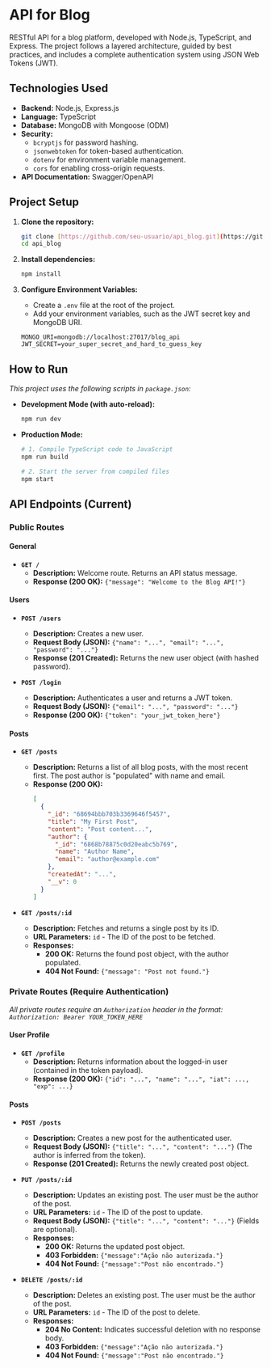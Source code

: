 # API for Blog

RESTful API for a blog platform, developed with Node.js, TypeScript, and Express. The project follows a layered architecture, guided by best practices, and includes a complete authentication system using JSON Web Tokens (JWT).

## Technologies Used

-   **Backend:** Node.js, Express.js
-   **Language:** TypeScript
-   **Database:** MongoDB with Mongoose (ODM)
-   **Security:**
    -   `bcryptjs` for password hashing.
    -   `jsonwebtoken` for token-based authentication.
    -   `dotenv` for environment variable management.
    -   `cors` for enabling cross-origin requests.
-   **API Documentation:** Swagger/OpenAPI

## Project Setup

1.  **Clone the repository:**
    ```bash
    git clone [https://github.com/seu-usuario/api_blog.git](https://github.com/seu-usuario/api_blog.git)
    cd api_blog
    ```

2.  **Install dependencies:**
    ```bash
    npm install
    ```

3.  **Configure Environment Variables:**
    -   Create a `.env` file at the root of the project.
    -   Add your environment variables, such as the JWT secret key and MongoDB URI.
    ```env
    MONGO_URI=mongodb://localhost:27017/blog_api
    JWT_SECRET=your_super_secret_and_hard_to_guess_key
    ```

## How to Run

*This project uses the following scripts in `package.json`:*

-   **Development Mode (with auto-reload):**
    ```bash
    npm run dev
    ```

-   **Production Mode:**
    ```bash
    # 1. Compile TypeScript code to JavaScript
    npm run build

    # 2. Start the server from compiled files
    npm start
    ```

## API Endpoints (Current)

### Public Routes

#### General
-   **`GET /`**
    -   **Description:** Welcome route. Returns an API status message.
    -   **Response (200 OK):** `{"message": "Welcome to the Blog API!"}`

#### Users
-   **`POST /users`**
    -   **Description:** Creates a new user.
    -   **Request Body (JSON):** `{"name": "...", "email": "...", "password": "..."}`
    -   **Response (201 Created):** Returns the new user object (with hashed password).

-   **`POST /login`**
    -   **Description:** Authenticates a user and returns a JWT token.
    -   **Request Body (JSON):** `{"email": "...", "password": "..."}`
    -   **Response (200 OK):** `{"token": "your_jwt_token_here"}`

#### Posts
-   **`GET /posts`**
    -   **Description:** Returns a list of all blog posts, with the most recent first. The post author is "populated" with name and email.
    -   **Response (200 OK):**
        ```json
        [
          {
            "_id": "68694bbb703b3369646f5457",
            "title": "My First Post",
            "content": "Post content...",
            "author": {
              "_id": "6868b78875c0d20eabc5b769",
              "name": "Author Name",
              "email": "author@example.com"
            },
            "createdAt": "...",
            "__v": 0
          }
        ]
        ```

-   **`GET /posts/:id`**
    -   **Description:** Fetches and returns a single post by its ID.
    -   **URL Parameters:** `id` - The ID of the post to be fetched.
    -   **Responses:**
        -   **200 OK:** Returns the found post object, with the author populated.
        -   **404 Not Found:** `{"message": "Post not found."}`

### Private Routes (Require Authentication)

*All private routes require an `Authorization` header in the format: `Authorization: Bearer YOUR_TOKEN_HERE`*

#### User Profile
-   **`GET /profile`**
    -   **Description:** Returns information about the logged-in user (contained in the token payload).
    -   **Response (200 OK):** `{"id": "...", "name": "...", "iat": ..., "exp": ...}`

#### Posts
-   **`POST /posts`**
    -   **Description:** Creates a new post for the authenticated user.
    -   **Request Body (JSON):** `{"title": "...", "content": "..."}` (The author is inferred from the token).
    -   **Response (201 Created):** Returns the newly created post object.

-   **`PUT /posts/:id`**
    -   **Description:** Updates an existing post. The user must be the author of the post.
    -   **URL Parameters:** `id` - The ID of the post to update.
    -   **Request Body (JSON):** `{"title": "...", "content": "..."}` (Fields are optional).
    -   **Responses:**
        -   **200 OK:** Returns the updated post object.
        -   **403 Forbidden:** `{"message":"Ação não autorizada."}`
        -   **404 Not Found:** `{"message":"Post não encontrado."}`

-   **`DELETE /posts/:id`**
    -   **Description:** Deletes an existing post. The user must be the author of the post.
    -   **URL Parameters:** `id` - The ID of the post to delete.
    -   **Responses:**
        -   **204 No Content:** Indicates successful deletion with no response body.
        -   **403 Forbidden:** `{"message":"Ação não autorizada."}`
        -   **404 Not Found:** `{"message":"Post não encontrado."}`